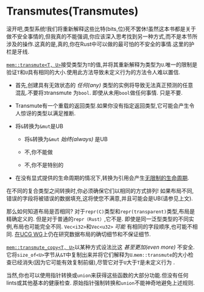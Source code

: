 # Transmutes(Transmutes)

滚开吧,类型系统!我们将重新解释这些比特(bits,位)死不罢休!虽然这本书都是关于做不安全事情的,但我真的不能强调,你应该深入思考找到另一种方式,而不是本节所涉及的操作.这真的是,真的,你在Rust中可以做的最可怕的不安全的事情.这里的护栏是牙线.

[`mem::transmute<T, U>`](https://doc.rust-lang.org/std/mem/fn.transmute.html)接受类型为`T`的值,并将其重新解释为类型为`U`.唯一的限制是验证`T`和`U`具有相同的大小.使用此方法导致未定义行为的方法令人难以置信.

- 首先,创建具有无效状态的 *任何(any)* 类型的实例将导致无法真正预测的任意混乱.不要将`3`transmute 为`bool`. 即使从未用`bool`做任何事情. 只是不要.

- Transmute有一个重载的返回类型.如果你没有指定返回类型,它可能会产生令人惊讶的类型以满足推断.

- 将`&`转换为`&mut`是UB

  - 将`&`转换为`&mut` *始终(always)* 是UB
  
  - 不,你不能做
  
  - 不,你不是特别的

- 在没有显式提供的生命周期的情况下,转换为引用会产生[无限制的生命周期](ch03-06-Unbounded-Lifetimes.md).

在不同的复合类型之间转换时,你必须确保它们以相同的方式排列! 如果布局不同,错误的字段将被错误的数据填充,这将使您不满意,并且可能会是UB(请参见上文).

那么如何知道布局是否相同? 对于`repr(C)`类型和`repr(transparent)`类型,布局是精确定义的. 但是对于普通的`repr（Rust）`,它不是. 即使是同一泛型类型的不同实例,布局也可能完全不同. `Vec<i32>`和`Vec<u32>` *可能* 有相同的字段顺序,也可能不相同. [在UCG WG](https://rust-lang.github.io/unsafe-code-guidelines/layout.html)上仍在研究数据布局的确切细节和不保证细节.

[`mem::transmute_copy<T, U>`](https://doc.rust-lang.org/std/mem/fn.transmute_copy.html)以某种方式设法比这 *甚至更加(even more)* 不安全.它将`size_of<U>`字节从`&T`中复制出来并将它们解释为`U`.`mem::transmute`的大小检查已经消失(因为它可能有效复制前缀),尽管它对于`U`大于`T`是未定义行为 .

当然,你也可以使用指针转换或`union`来获得这些函数的大部分功能.但没有任何lints或其他基本的健康检查. 原始指针强制转换和`union`不能神奇地避免上述规则.

